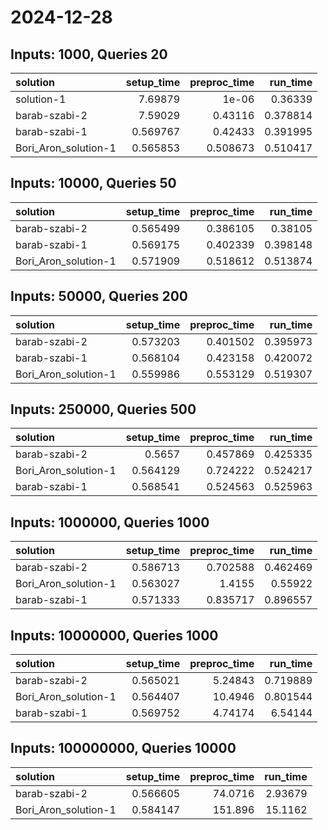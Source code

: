 # 2024-12-28

## Inputs: 1000, Queries 20

| solution             |   setup_time |   preproc_time |   run_time |
|:---------------------|-------------:|---------------:|-----------:|
| solution-1           |     7.69879  |       1e-06    |   0.36339  |
| barab-szabi-2        |     7.59029  |       0.43116  |   0.378814 |
| barab-szabi-1        |     0.569767 |       0.42433  |   0.391995 |
| Bori_Aron_solution-1 |     0.565853 |       0.508673 |   0.510417 |

## Inputs: 10000, Queries 50

| solution             |   setup_time |   preproc_time |   run_time |
|:---------------------|-------------:|---------------:|-----------:|
| barab-szabi-2        |     0.565499 |       0.386105 |   0.38105  |
| barab-szabi-1        |     0.569175 |       0.402339 |   0.398148 |
| Bori_Aron_solution-1 |     0.571909 |       0.518612 |   0.513874 |

## Inputs: 50000, Queries 200

| solution             |   setup_time |   preproc_time |   run_time |
|:---------------------|-------------:|---------------:|-----------:|
| barab-szabi-2        |     0.573203 |       0.401502 |   0.395973 |
| barab-szabi-1        |     0.568104 |       0.423158 |   0.420072 |
| Bori_Aron_solution-1 |     0.559986 |       0.553129 |   0.519307 |

## Inputs: 250000, Queries 500

| solution             |   setup_time |   preproc_time |   run_time |
|:---------------------|-------------:|---------------:|-----------:|
| barab-szabi-2        |     0.5657   |       0.457869 |   0.425335 |
| Bori_Aron_solution-1 |     0.564129 |       0.724222 |   0.524217 |
| barab-szabi-1        |     0.568541 |       0.524563 |   0.525963 |

## Inputs: 1000000, Queries 1000

| solution             |   setup_time |   preproc_time |   run_time |
|:---------------------|-------------:|---------------:|-----------:|
| barab-szabi-2        |     0.586713 |       0.702588 |   0.462469 |
| Bori_Aron_solution-1 |     0.563027 |       1.4155   |   0.55922  |
| barab-szabi-1        |     0.571333 |       0.835717 |   0.896557 |

## Inputs: 10000000, Queries 1000

| solution             |   setup_time |   preproc_time |   run_time |
|:---------------------|-------------:|---------------:|-----------:|
| barab-szabi-2        |     0.565021 |        5.24843 |   0.719889 |
| Bori_Aron_solution-1 |     0.564407 |       10.4946  |   0.801544 |
| barab-szabi-1        |     0.569752 |        4.74174 |   6.54144  |

## Inputs: 100000000, Queries 10000

| solution             |   setup_time |   preproc_time |   run_time |
|:---------------------|-------------:|---------------:|-----------:|
| barab-szabi-2        |     0.566605 |        74.0716 |    2.93679 |
| Bori_Aron_solution-1 |     0.584147 |       151.896  |   15.1162  |